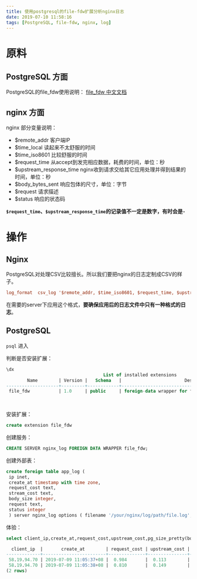 ```yaml
---
title: 使用postgresql的file-fdw扩展分析nginx日志
date: 2019-07-10 11:58:16
tags: [PostgreSQL, file-fdw, nginx, log]
---
```


# 原料

## PostgreSQL 方面
PostgreSQL的file_fdw使用说明：
[file_fdw 中文文档](http://www.postgres.cn/docs/11/file-fdw.html)

## nginx 方面
nginx 部分变量说明：
- $remote_addr  客户端IP
- $time_local   读起来不太舒服的时间
- $time_iso8601 比较舒服的时间
- $request_time 从accept到发完相应数据，耗费的时间，单位：秒
- $upstream_response_time   nginx收到请求交给其它应用处理并得到结果的时间，单位：秒
- $body_bytes_sent  响应包体的尺寸，单位：字节
- $request  请求描述
- $status   响应的状态码

**`$request_time`、`$upstream_response_time`的记录值不一定是数字，有时会是`-`**


# 操作

## Nginx
PostgreSQL对处理CSV比较擅长。所以我们要把nginx的日志定制成CSV的样子。

```conf
log_format  csv_log '$remote_addr, $time_iso8601, $request_time, $upstream_response_time, $body_bytes_sent, $request, $status';
```
在需要的server下应用这个格式，**要确保应用后的日志文件中只有一种格式的日志**。

## PostgreSQL
`psql` 进入

判断是否安装扩展：
```sql
\dx
                                     List of installed extensions
        Name        | Version |   Schema   |                        Description
--------------------+---------+------------+-----------------------------------------------------------
 file_fdw           | 1.0     | public     | foreign-data wrapper for flat file access
 
 
```
安装扩展：
```sql
create extension file_fdw
```
创建服务：
```sql
CREATE SERVER nginx_log FOREIGN DATA WRAPPER file_fdw;
```
创建外部表：
```sql
create foreign table app_log (
 ip inet,
 create_at timestamp with time zone,
 request_cost text,
 stream_cost text,
 body_size integer,
 request text,
 status integer
 ) server nginx_log options ( filename '/your/nginx/log/path/file.log', format 'csv');
```

体验：
```sql
select client_ip,create_at,request_cost,upstream_cost,pg_size_pretty(body_size::bigint) body_length,request from app_log where body_size>1024*1024;

  client_ip  |       create_at        | request_cost | upstream_cost | body_length |                           request
-------------+------------------------+--------------+---------------+-------------+--------------------------------------------------------------
 58.19.94.70 | 2019-07-09 11:05:37+08 |  0.984       |  0.113        | 1470 kB     |  GET /v4.3.1/sync/member_pockets?at=-999&sid=205118 HTTP/2.0
 58.19.94.70 | 2019-07-09 11:05:38+08 |  0.810       |  0.149        | 1470 kB     |  GET /v4.3.1/sync/member_pockets?at=-999&sid=205118 HTTP/2.0
(2 rows)

```

